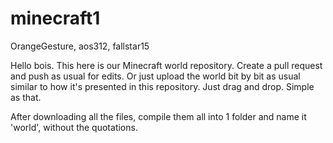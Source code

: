 # minecraft1
OrangeGesture, aos312, fallstar15

Hello bois.
This here is our Minecraft world repository. Create a pull request and push as usual for edits. Or just upload the world bit by bit as usual similar to how it's presented in this repository. Just drag and drop. Simple as that.

After downloading all the files, compile them all into 1 folder and name it 'world', without the quotations.

